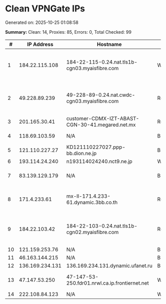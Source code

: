 # Clean VPNGate IPs
Generated on: 2025-10-25 01:08:58

**Summary:** Clean: 14, Proxies: 85, Errors: 0, Total Checked: 99

| # | IP Address | Hostname | Type | Country | Provider |
|---|------------|----------|------|---------|----------|
| 1 | 184.22.115.108 | 184-22-115-0.24.nat.tls1b-cgn03.myaisfibre.com | Wireless | TH | ADVANCED WIRELESS NETWORK COMPANY LIMITED |
| 2 | 49.228.89.239 | 49-228-89-0.24.nat.cwdc-cgn03.myaisfibre.com | Residential | TH | ADVANCED WIRELESS NETWORK COMPANY LIMITED |
| 3 | 201.165.30.41 | customer-CDMX-IZT-ABAST-CGN-30-41.megared.net.mx | Residential | MX | Mega Cable, S.A. de C.V. |
| 4 | 118.69.103.59 | N/A | Business | VN | FPT Telecom Company |
| 5 | 121.110.227.27 | KD121110227027.ppp-bb.dion.ne.jp | Business | JP | KDDI CORPORATION |
| 6 | 193.114.24.240 | n193114024240.nct9.ne.jp | Wireless | JP | NCT CO.,LTD. |
| 7 | 83.139.129.179 | N/A | Business | RU | AO IK "Informsvyaz-Chernozemye" |
| 8 | 171.4.233.61 | mx-ll-171.4.233-61.dynamic.3bb.co.th | Residential | TH | Triple T Broadband Public Company Limited |
| 9 | 184.22.103.42 | 184-22-103-0.24.nat.tls1b-cgn02.myaisfibre.com | Residential | TH | ADVANCED WIRELESS NETWORK COMPANY LIMITED |
| 10 | 121.159.253.76 | N/A | Business | KR | Korea Telecom |
| 11 | 46.163.144.215 | N/A | Business | RU | INSYS LLC |
| 12 | 136.169.234.131 | 136.169.234.131.dynamic.ufanet.ru | Business | RU | JSC "Ufanet" |
| 13 | 47.147.53.250 | 47-147-53-250.fdr01.nrwl.ca.ip.frontiernet.net | Wireless | US | Frontier Communications of America, Inc. |
| 14 | 222.108.84.123 | N/A | Wireless | KR | Korea Telecom |
